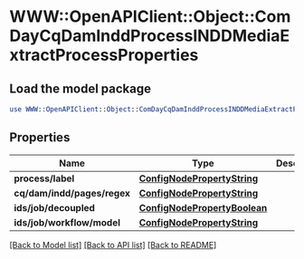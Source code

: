 # WWW::OpenAPIClient::Object::ComDayCqDamInddProcessINDDMediaExtractProcessProperties

## Load the model package
```perl
use WWW::OpenAPIClient::Object::ComDayCqDamInddProcessINDDMediaExtractProcessProperties;
```

## Properties
Name | Type | Description | Notes
------------ | ------------- | ------------- | -------------
**process/label** | [**ConfigNodePropertyString**](ConfigNodePropertyString.md) |  | [optional] 
**cq/dam/indd/pages/regex** | [**ConfigNodePropertyString**](ConfigNodePropertyString.md) |  | [optional] 
**ids/job/decoupled** | [**ConfigNodePropertyBoolean**](ConfigNodePropertyBoolean.md) |  | [optional] 
**ids/job/workflow/model** | [**ConfigNodePropertyString**](ConfigNodePropertyString.md) |  | [optional] 

[[Back to Model list]](../README.md#documentation-for-models) [[Back to API list]](../README.md#documentation-for-api-endpoints) [[Back to README]](../README.md)


